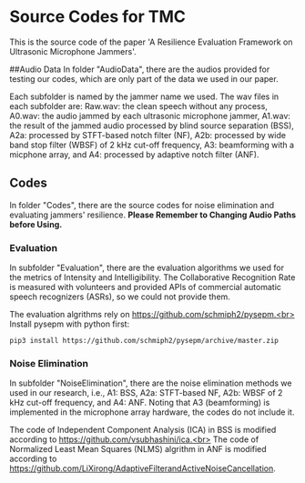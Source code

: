 # Source Codes for TMC
This is the source code of the paper 'A Resilience Evaluation Framework on Ultrasonic Microphone Jammers'.

##Audio Data
In folder "AudioData", there are the audios provided for testing our codes, which are only part of the data we used in our paper.

Each subfolder is named by the jammer name we used. The wav files in each subfolder are: Raw.wav: the clean speech without any process, A0.wav: the audio jammed by each ultrasonic microphone jammer, A1.wav: the result of the jammed audio processed by blind source separation (BSS), A2a: processed by STFT-based notch filter (NF), A2b: processed by wide band stop filter (WBSF) of 2 kHz cut-off frequency, A3: beamforming with a micphone array, and A4: processed by adaptive notch filter (ANF). 

## Codes
In folder "Codes", there are the source codes for noise elimination and evaluating jammers' resilience. **Please Remember to Changing Audio Paths before Using.**

### Evaluation
In subfolder "Evaluation", there are the evaluation algorithms we used for the metrics of Intensity and Intelligibility. The Collaborative Recognition Rate is measured with volunteers and provided APIs of commercial automatic speech recognizers (ASRs), so we could not provide them.

The evaluation algrithms rely on https://github.com/schmiph2/pysepm.<br>
Install pysepm with python first:<br>
```
pip3 install https://github.com/schmiph2/pysepm/archive/master.zip
```

### Noise Elimination
In subfolder "NoiseElimination", there are the noise elimination methods we used in our research, i.e., A1: BSS, A2a: STFT-based NF, A2b: WBSF of 2 kHz cut-off frequency, and A4: ANF. Noting that A3 (beamforming) is implemented in the microphone array hardware, the codes do not include it.

The code of Independent Component Analysis (ICA) in BSS is modified according to https://github.com/vsubhashini/ica.<br>
The code of Normalized Least Mean Squares (NLMS) algrithm in ANF is modified according to https://github.com/LiXirong/AdaptiveFilterandActiveNoiseCancellation.
